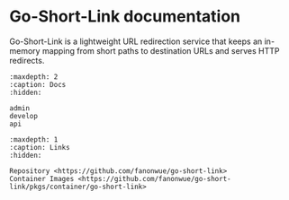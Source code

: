 # Go-Short-Link documentation

Go-Short-Link is a lightweight URL redirection service that keeps an in-memory mapping from short paths to destination
URLs and serves HTTP redirects. 

```{toctree}
:maxdepth: 2
:caption: Docs
:hidden:

admin
develop
api

```

```{toctree}
:maxdepth: 1
:caption: Links
:hidden:

Repository <https://github.com/fanonwue/go-short-link>
Container Images <https://github.com/fanonwue/go-short-link/pkgs/container/go-short-link>

```